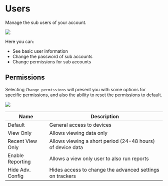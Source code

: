 # Users

Manage the sub users of your account.

![](https://i.imgur.com/zWIxCof.png)

Here you can:

 - See basic user information
 - Change the password of sub accounts
 - Change permissions for sub accounts

## Permissions

Selecting `Change permissions` will present you with some options for specific permissions, and also the ability to reset the permissions to default.

![](https://i.imgur.com/UYMroSr.png)

| Name | Description |
| --- | --- |
| Default | General access to devices |
| View Only | Allows viewing data only |
| Recent View Only | Allows viewing a short period (24-48 hours) of device data |
| Enable Reporting | Allows a view only user to also run reports |
| Hide Adv. Config | Hides access to change the advanced settings on trackers |
